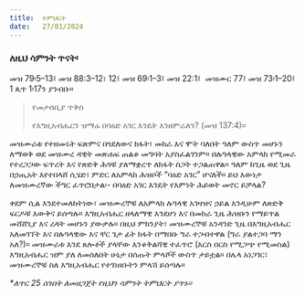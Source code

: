 ```yaml
---
title:  ትምህርት
date:   27/01/2024
---
```


### ለዚህ ሳምንት ጥናት፡
መዝ 79፡5–13፤ መዝ 88:3–12፣ 12፤ መዝ 69፡1–3፤ መዝ 22:1፤ ​ መዝሙር 77፤ መዝ 73፡1–20፤ 1 ጴጥ 1፡17ን ያንብቡ።

> <p>የመታሰቢያ ጥቅስ</p>
> የእግዚአብሔርን ዝማሬ በባዕድ አገር እንዴት እንዘምራለን? (መዝ 137:4)።

መዝሙራቱ የተዘመሩት ፍጽምና በጎደለውና ክፋት፣ መከራ እና ሞት ባለበት ዓለም ውስጥ መሆኑን ለማወቅ ወደ መዝሙረ ዳዊት መጽሐፍ ጠልቆ መግባት አያስፈልገንም። በሉዓላዊው አምላክ የሚመራ የተረጋጋው ፍጥረት እና የጽድቅ ሕጎቹ ያለማቋረጥ ለክፋት ስጋት ተጋልጠዋል። ዓለም ከጊዜ ወደ ጊዜ በኃጢአት እየተበላሸ ሲሄድ፣ ምድር ለአምላክ ሕዝቦች “ባዕድ አገር” ሆናለች። ይህ እውነታ ለመዝሙረኛው ችግር ፈጥሮበታል፡- በባዕድ አገር እንዴት የእምነት ሕይወት መኖር ይቻላል?

ቀደም ሲል እንደተመለከትነው፣ መዝሙረኞቹ ለአምላክ ሉዓላዊ አገዛዝና ኃይል እንዲሁም ለጽድቅ ፍርዶቹ እውቅና ይሰጣሉ። እግዚአብሔር ዘላለማዊ እንደሆነ እና በመከራ ጊዜ ሕዝቡን የማይጥል መሸሸጊያ እና ረዳት መሆኑን ያውቃሉ። በዚህ ምክንያት፣ መዝሙረኞቹ አንዳንድ ጊዜ በእግዚአብሔር አለመገኘት እና በሉዓላዊው እና ቸር ጌታ ፊት ክፋት በማበቡ ግራ ተጋብተዋል (ግራ ያልተጋባ ማን አለ?)። መዝሙራቱ እንደ ጸሎቶች ያላቸው እንቆቅልሻዊ ተፈጥሮ (እርስ በርስ የሚጋጭ የሚመስል) እግዚአብሔር ዝም ያለ ለመሰለበት ሁኔታ በሰጡት ምላሾች ውስጥ ታይቷል። በሌላ አነጋገር፣ መዝሙረኞቹ ስለ እግዚአብሔር የተገነዘቡትን ምላሽ ይሰጣሉ።

_*ለጥር 25 ሰንበት ለመዘጋጀት የዚህን ሳምንት ትምህርት ያጥኑ።_